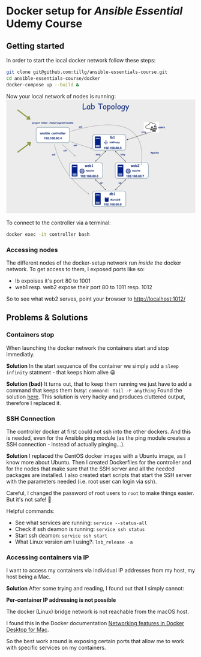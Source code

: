 # Docker setup for *Ansible Essential* Udemy Course

## Getting started

In order to start the local docker network follow these steps:

```bash
git clone git@github.com:tillg/ansible-essentials-course.git
cd ansible-essentials-course/docker
docker-compose up --build &
```

Now your local network of nodes is running:
![Lab Topology](../lab-topology.png)

To connect to the controller via a terminal:

```bash
docker exec -it controller bash
```
### Accessing nodes

The different nodes of the docker-setup network run _inside_ the docker network. To get access to them, I exposed ports like so:

* lb expoises it's port 80 to 1001
* web1 resp. web2 expose their port 80 to 1011 resp. 1012

So to see what web2 serves, point your browser to [http://localhost:1012/](http://localhost:1012/)

## Problems & Solutions

### Containers stop 

When launching the docker network the containers start and stop immediatly. 

**Solution** In the start sequence of the container we simply add a `sleep infinity` statment - that keeps hiom alive 😀

**Solution (bad)** It turns out, that to keep them running we just have to add a command that keeps them _busy_: `command: tail -F anything` Found the solution [here](https://stackoverflow.com/questions/38546755/docker-compose-keep-container-running/45450456). This solution is very hacky and produces cluttered output, therefore I replaced it.

### SSH Connection

The controller docker at first could not ssh into the other dockers. And this is needed, even for the Ansible ping module (as the ping module creates a SSH connection - instead of actually pinging...).

**Solution** I replaced the CentOS docker images with a Ubuntu image, as I know more about Ubuntu. Then I created Dockerfiles for the controller and for the nodes that make sure that the SSH server and all the needed packages are installed. I also created start scripts that start the SSH server with the parameters needed (i.e. root user can login via ssh).

Careful, I changed the password of root users to `root` to make things easier. But it's not safe! 🤞

Helpful commands:

* See what services are running: `service --status-all`
* Check if ssh deamon is running: `service ssh status`
* Start ssh deamon: `service ssh start`
* What Linux version am I using?: `lsb_release -a`

### Accessing containers via IP 

I want to access my containers via individual IP addresses from my host, my host being a Mac. 

**Solution** After some trying and reading, I found out that I simply cannot:

**Per-container IP addressing is not possible**

The docker (Linux) bridge network is not reachable from the macOS host.

I found this in the Docker documentation [Networking features in Docker Desktop for Mac](https://docs.docker.com/docker-for-mac/networking/).

So the best work around is exposing certain ports that allow me to work with specific services on my containers.
